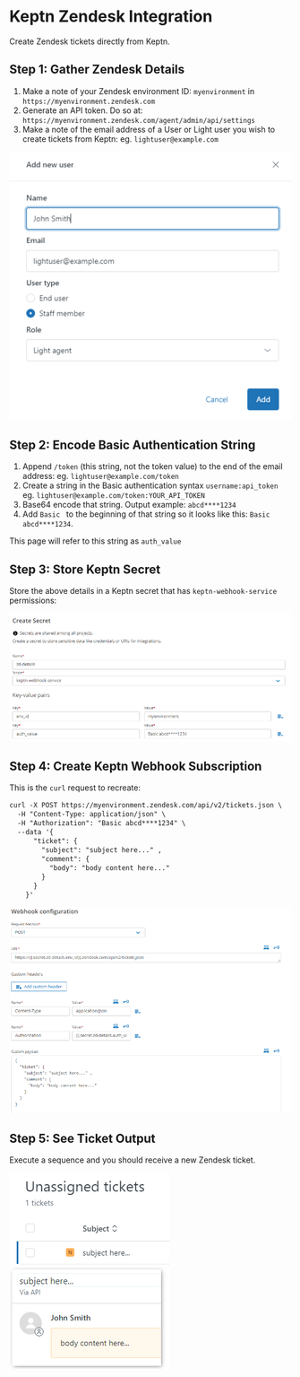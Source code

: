   # Keptn Zendesk Integration

  Create Zendesk tickets directly from Keptn.
  
  ## Step 1: Gather Zendesk Details
  1. Make a note of your Zendesk environment ID: `myenvironment` in `https://myenvironment.zendesk.com`
  2. Generate an API token. Do so at: `https://myenvironment.zendesk.com/agent/admin/api/settings`
  3. Make a note of the email address of a User or Light user you wish to create tickets from Keptn: eg. `lightuser@example.com`
    
  ![keptn secret](https://raw.githubusercontent.com/keptn-contrib/artifacthub/main/zendesk/1.0.0/assets/1.png)

  ## Step 2: Encode Basic Authentication String

  1. Append `/token` (this string, not the token value) to the end of the email address: eg. `lightuser@example.com/token`
  2. Create a string in the Basic authentication syntax `username:api_token` eg. `lightuser@example.com/token:YOUR_API_TOKEN`
  3. Base64 encode that string. Output example: `abcd****1234`
  4. Add `Basic ` to the beginning of that string so it looks like this: `Basic abcd****1234`.

  This page will refer to this string as `auth_value`

  ## Step 3: Store Keptn Secret
  Store the above details in a Keptn secret that has `keptn-webhook-service` permissions:

  ![keptn secret](https://raw.githubusercontent.com/keptn-contrib/artifacthub/main/zendesk/1.0.0/assets/2.png)

  ## Step 4: Create Keptn Webhook Subscription

  This is the `curl` request to recreate:

  ```
  curl -X POST https://myenvironment.zendesk.com/api/v2/tickets.json \
    -H "Content-Type: application/json" \
    -H "Authorization": "Basic abcd****1234" \
    --data '{
        "ticket": {
          "subject": "subject here..." ,
          "comment": {
            "body": "body content here..."
          }
        }
      }'
  ```
  ![keptn secret](https://raw.githubusercontent.com/keptn-contrib/artifacthub/main/zendesk/1.0.0/assets/3.png)

  ## Step 5: See Ticket Output

  Execute a sequence and you should receive a new Zendesk ticket.

  ![keptn secret](https://raw.githubusercontent.com/keptn-contrib/artifacthub/main/zendesk/1.0.0/assets/4.png)


